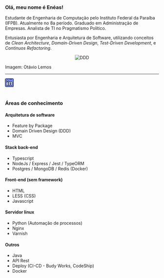 ### Olá, meu nome é Enéas!

Estudante de Engenharia de Computação pelo Instituto Federal da Paraíba (IFPB). Atualmente no 8a período. Graduado em Administração de Empresas. Analista de TI no Pragmatismo Político.

Entusiasta por Engenharia e Arquitetura de Software, utilizando conceitos de _Clean Architecture_, _Domain-Driven Design_, _Test-Driven Development_, e _Continuos Refactoring_.

<p align="center">
<img alt="DDD" width="550px" height="550px" src="https://raw.githubusercontent.com/venzel/venzel/master/images/clean.svg" />
</p>

Imagem: Otávio Lemos

<hr>
<a href="https://www.linkedin.com/in/venzel/">
  <img alt="Enéas Almeida | Linkedin" width="28px" height="28px" src="https://raw.githubusercontent.com/leftabn/leftabn/master/Icons/linkedin.svg" />
</a><br><br>

### Áreas de conhecimento

#### Arquitetura de software

-   Feature by Package
-   Domain Driven Design (DDD)
-   MVC

#### Stack back-end

-   Typescript
-   NodeJs / Express / Jest / TypeORM
-   Postgres / MongoDB / Redis (Docker)

#### Front-end (sem framework)

-   HTML
-   LESS (CSS)
-   Javascript

#### Servidor linux

-   Python (Automação de processos)
-   Nginx
-   Varnish

#### Outros

-   Java
-   API Rest
-   Deploy (CI-CD - Budy Works, CodeShip)
-   Docker
